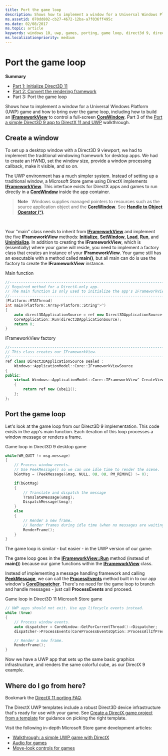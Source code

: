 ```yaml
---
title: Port the game loop
description: Shows how to implement a window for a Universal Windows Platform (UWP) game and how to bring over the game loop, including how to build an IFrameworkView to control a full-screen CoreWindow.
ms.assetid: 070dd802-cb27-4672-12ba-a7f036ff495c
ms.date: 02/08/2017
ms.topic: article
keywords: windows 10, uwp, games, porting, game loop, direct3d 9, directx 11
ms.localizationpriority: medium
---
```

# Port the game loop



**Summary**

-   [Part 1: Initialize Direct3D 11](simple-port-from-direct3d-9-to-11-1-part-1--initializing-direct3d.md)
-   [Part 2: Convert the rendering framework](simple-port-from-direct3d-9-to-11-1-part-2--rendering.md)
-   Part 3: Port the game loop


Shows how to implement a window for a Universal Windows Platform (UWP) game and how to bring over the game loop, including how to build an [**IFrameworkView**](https://docs.microsoft.com/uwp/api/Windows.ApplicationModel.Core.IFrameworkView) to control a full-screen [**CoreWindow**](https://docs.microsoft.com/uwp/api/Windows.UI.Core.CoreWindow). Part 3 of the [Port a simple Direct3D 9 app to DirectX 11 and UWP](walkthrough--simple-port-from-direct3d-9-to-11-1.md) walkthrough.

## Create a window


To set up a desktop window with a Direct3D 9 viewport, we had to implement the traditional windowing framework for desktop apps. We had to create an HWND, set the window size, provide a window processing callback, make it visible, and so on.

The UWP environment has a much simpler system. Instead of setting up a traditional window, a Microsoft Store game using DirectX implements [**IFrameworkView**](https://docs.microsoft.com/uwp/api/Windows.ApplicationModel.Core.IFrameworkView). This interface exists for DirectX apps and games to run directly in a [**CoreWindow**](https://docs.microsoft.com/uwp/api/Windows.UI.Core.CoreWindow) inside the app container.

> **Note**   Windows supplies managed pointers to resources such as the source application object and the [**CoreWindow**](https://docs.microsoft.com/uwp/api/Windows.UI.Core.CoreWindow). See [**Handle to Object Operator (^)**](https://msdn.microsoft.com/library/windows/apps/yk97tc08.aspx).

 

Your "main" class needs to inherit from [**IFrameworkView**](https://docs.microsoft.com/uwp/api/Windows.ApplicationModel.Core.IFrameworkView) and implement the five **IFrameworkView** methods: [**Initialize**](https://docs.microsoft.com/uwp/api/windows.applicationmodel.core.iframeworkview.initialize), [**SetWindow**](https://docs.microsoft.com/uwp/api/windows.applicationmodel.core.iframeworkview.setwindow), [**Load**](https://docs.microsoft.com/uwp/api/windows.applicationmodel.core.iframeworkview.load), [**Run**](https://docs.microsoft.com/uwp/api/windows.applicationmodel.core.iframeworkview.run), and [**Uninitialize**](https://docs.microsoft.com/uwp/api/windows.applicationmodel.core.iframeworkview.uninitialize). In addition to creating the **IFrameworkView**, which is (essentially) where your game will reside, you need to implement a factory class that creates an instance of your **IFrameworkView**. Your game still has an executable with a method called **main()**, but all main can do is use the factory to create the **IFrameworkView** instance.

Main function

```cpp
//-----------------------------------------------------------------------------
// Required method for a DirectX-only app.
// The main function is only used to initialize the app's IFrameworkView class.
//-----------------------------------------------------------------------------
[Platform::MTAThread]
int main(Platform::Array<Platform::String^>^)
{
    auto direct3DApplicationSource = ref new Direct3DApplicationSource();
    CoreApplication::Run(direct3DApplicationSource);
    return 0;
}
```

IFrameworkView factory

```cpp
//-----------------------------------------------------------------------------
// This class creates our IFrameworkView.
//-----------------------------------------------------------------------------
ref class Direct3DApplicationSource sealed : 
    Windows::ApplicationModel::Core::IFrameworkViewSource
{
public:
    virtual Windows::ApplicationModel::Core::IFrameworkView^ CreateView()
    {
        return ref new Cube11();
    };
};
```

## Port the game loop


Let's look at the game loop from our Direct3D 9 implementation. This code exists in the app's main function. Each iteration of this loop processes a window message or renders a frame.

Game loop in Direct3D 9 desktop game

```cpp
while(WM_QUIT != msg.message)
{
    // Process window events.
    // Use PeekMessage() so we can use idle time to render the scene. 
    bGotMsg = (PeekMessage(&msg, NULL, 0U, 0U, PM_REMOVE) != 0);

    if(bGotMsg)
    {
        // Translate and dispatch the message
        TranslateMessage(&msg);
        DispatchMessage(&msg);
    }
    else
    {
        // Render a new frame.
        // Render frames during idle time (when no messages are waiting).
        RenderFrame();
    }
}
```

The game loop is similar - but easier - in the UWP version of our game:

The game loop goes in the [**IFrameworkView::Run**](https://docs.microsoft.com/uwp/api/windows.applicationmodel.core.iframeworkview.run) method (instead of **main()**) because our game functions within the [**IFrameworkView**](https://docs.microsoft.com/uwp/api/Windows.ApplicationModel.Core.IFrameworkView) class.

Instead of implementing a message handling framework and calling [**PeekMessage**](https://docs.microsoft.com/windows/desktop/api/winuser/nf-winuser-peekmessagea), we can call the [**ProcessEvents**](https://docs.microsoft.com/uwp/api/windows.ui.core.coredispatcher.processevents) method built in to our app window's [**CoreDispatcher**](https://docs.microsoft.com/uwp/api/Windows.UI.Core.CoreDispatcher). There's no need for the game loop to branch and handle messages - just call **ProcessEvents** and proceed.

Game loop in Direct3D 11 Microsoft Store game

```cpp
// UWP apps should not exit. Use app lifecycle events instead.
while (true)
{
    // Process window events.
    auto dispatcher = CoreWindow::GetForCurrentThread()->Dispatcher;
    dispatcher->ProcessEvents(CoreProcessEventsOption::ProcessAllIfPresent);

    // Render a new frame.
    RenderFrame();
}
```

Now we have a UWP app that sets up the same basic graphics infrastructure, and renders the same colorful cube, as our DirectX 9 example.

## Where do I go from here?


Bookmark the [DirectX 11 porting FAQ](directx-porting-faq.md).

The DirectX UWP templates include a robust Direct3D device infrastructure that's ready for use with your game. See [Create a DirectX game project from a template](user-interface.md) for guidance on picking the right template.

Visit the following in-depth Microsoft Store game development articles:

-   [Walkthrough: a simple UWP game with DirectX](tutorial--create-your-first-uwp-directx-game.md)
-   [Audio for games](working-with-audio-in-your-directx-game.md)
-   [Move-look controls for games](tutorial--adding-move-look-controls-to-your-directx-game.md)

 

 




